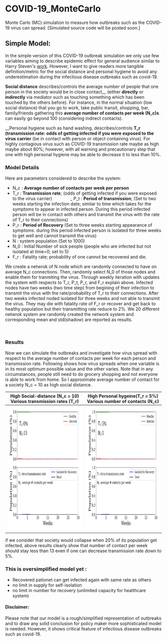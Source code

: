 # COVID-19_MonteCarlo
Monte Carlo (MC) simulation to measure how outbreaks such as the COVID-19 virus can spread.
[Simulated source code will be posted soon.]
## Simple Model:
In the simple version of this COVID-19 outbreak simulation we only use few variables aiming to describe epidemic effect for general audience similar to Harry Steven's [work](https://www.washingtonpost.com/graphics/2020/world/corona-simulator/?fbclid=IwAR0LrA8mFe_8tZTsliPL8mBIac7qOpEuN_xAAYfTluH-GvCN8bor2pPSX5A&utm_campaign=wp_main&utm_medium=social&utm_source=facebook). However, I want to give readers more tangible definition/metric for the social distance and personal hygiene to avoid any underestimation during the infectious disease outbreaks such as covid-19. 

__Social distance__ describes/controls the average number of people that one person in the society would be in close contact__ (either __directly__ or __indirectly__ via mediator such as touching something which has been touched by the others before). For instance, in the normal situation (low social distance) that you go to work, take public transit, shopping, bar, family/friends gathering this __average number of contacts per week (N_c)s__ can easily go beyond 100 (considering indirect contacts).

__Personal hygiene such as hand washing, describes/controls __T_r (transmission rate: odds of getting infected if you were exposed to the virus carrier__ (be in contact with person or object containing virus). For highly contagious virus such as COVID-19 transmission rate maybe as high maybe about 80%; however, with all warning and precautionary step that one with high personal hygiene may be able to decrease it to less than 10%.


### Model Details
Here are parameters considered to describe the system:
- N_c : __Average number of contacts per week per person__  
- T_r : __Transmission rate__; (odds of getting infected if you were exposed to the virus carrier)              
_ P_t : __Period of transmission__; (Set to two weeks starting the infection date; similar to time which takes for the symptoms to appear in infected person. During this period infected person will be in contact with others and transmit the virus with the rate of T_r to their connections)
- P_r : __Period of Recovery__ (Set to three weeks starting appearance of symptoms. during this period infected person is isolated for three weeks to get well and cannot transmit the virus)
- N   : system population (Set to 1000)
- N_0 : Initial Number of sick people (people who are infected but not isolated at time=0; set to 5)
- F_r : Fatality rate; probability of one cannot be recovered and die.

We create a netwrok of N node which are randomly connected to have on average N_c connections. Then, randomly select N_0 of those nodes and enable them for tranmiting the virus. Through weekly iteration with updates the system with respects to T_r, P_t, P_r, and F_r explain above. Infected nodes have two weeks (two time step) from begining of their infection to transmit the virus with the rate/probability of T_r to their connections. After two weeks infected noded isolated for three weeks and not able to transmit the virus. They may die with fatality rate of F_r or recover and get back to healthy population but their transmitting rate reduce to 2%. We 20 different netwrok system are randomly created the network system and corresponding mean and std(shadow) are reported as results.

 
### Results
Now we can simulate the outbreaks and investigate how virus spread with respect to the average number of contacts per week for each person and transmission rate. Following shows how virus spreads when one variable is in its most optimum possible value and the other varies. Note that in any circumstances, people still need to do grocery shopping and not everyone is able to work from home. So I approximate average number of contact for a society N_c = 10 as high social distance. 

High Social-distance (N_c = 10)<br> Various transmission rates (T_r) | High Personal hygeine(T_r = 5%)<br> Various number of contacts (N_c)
:---------------------:|:---------------------:
<img src="https://github.com/mbmehran/COVID-19_MarkovMonteCarlo/blob/master/common/Tr2.gif" width="400" height="400" /> | <img src="https://github.com/mbmehran/COVID-19_MarkovMonteCarlo/blob/master/common/Nc2.gif" width="400" height="400" />

if we consider that society would collapse when 20% of its population get infected, above results clearly show that number of contact per week should stay less than 13 even if one can decrease transmission rate down to 5%. 

### This is oversimplified model yet :
- Recovered pationet can get infected again with same rate as others
- no limit in supply for self-isolation
- no limit in number for recovery (unlimited capacity for healthcare system)   

#### Disclaimer: 
Please note that our model is a rough/simplified representation of outbreaks and to draw any solid conclusion for policy maker more sophisticated model is needed. However, it shows critical feature of infectious disease outbreaks such as covid-19.
